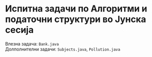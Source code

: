 # Испитна задачи по Алгоритми и податочни структури во Јунска сесија


Влезна задача: `Bank.java` </br>
Долполнителни задачи: `Subjects.java`, `Pollution.java`